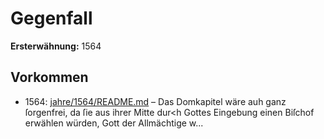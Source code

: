 # Gegenfall

**Ersterwähnung:** 1564

## Vorkommen
- 1564: [jahre/1564/README.md](../jahre/1564/README.md) – Das Domkapitel
wäre auh ganz ſorgenfrei, da ſie aus ihrer Mitte
dur<h Gottes Eingebung einen Biſchof erwählen würden,
Gott der Allmächtige w...
